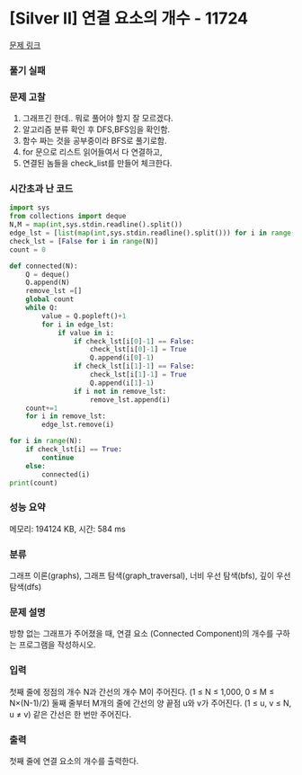 # [Silver II] 연결 요소의 개수 - 11724 

[문제 링크](https://www.acmicpc.net/problem/11724) 

### 풀기 실패

### 문제 고찰
1. 그래프긴 한데.. 뭐로 풀어야 할지 잘 모르겠다.
2. 알고리즘 분류 확인 후 DFS,BFS임을 확인함.
3. 함수 짜는 것을 공부중이라 BFS로 풀기로함.
4. for 문으로 리스트 읽어들여서 다 연결하고,
5. 연결된 놈들을 check_list를 만들어 체크한다.

### 시간초과 난 코드
```python
import sys
from collections import deque
N,M = map(int,sys.stdin.readline().split())
edge_lst = [list(map(int,sys.stdin.readline().split())) for i in range(M)]
check_lst = [False for i in range(N)]
count = 0

def connected(N):
    Q = deque()
    Q.append(N)
    remove_lst =[]
    global count
    while Q:
        value = Q.popleft()+1
        for i in edge_lst:
            if value in i:
                if check_lst[i[0]-1] == False:
                    check_lst[i[0]-1] = True
                    Q.append(i[0]-1)
                if check_lst[i[1]-1] == False:
                    check_lst[i[1]-1] = True
                    Q.append(i[1]-1)
                if i not in remove_lst:
                    remove_lst.append(i)
    count+=1
    for i in remove_lst:
        edge_lst.remove(i)

for i in range(N):
    if check_lst[i] == True: 
        continue
    else:
        connected(i)
print(count)
```


### 성능 요약

메모리: 194124 KB, 시간: 584 ms

### 분류

그래프 이론(graphs), 그래프 탐색(graph_traversal), 너비 우선 탐색(bfs), 깊이 우선 탐색(dfs)

### 문제 설명

<p>방향 없는 그래프가 주어졌을 때, 연결 요소 (Connected Component)의 개수를 구하는 프로그램을 작성하시오.</p>

### 입력 

 <p>첫째 줄에 정점의 개수 N과 간선의 개수 M이 주어진다. (1 ≤ N ≤ 1,000, 0 ≤ M ≤ N×(N-1)/2) 둘째 줄부터 M개의 줄에 간선의 양 끝점 u와 v가 주어진다. (1 ≤ u, v ≤ N, u ≠ v) 같은 간선은 한 번만 주어진다.</p>

### 출력 

 <p>첫째 줄에 연결 요소의 개수를 출력한다.</p>

